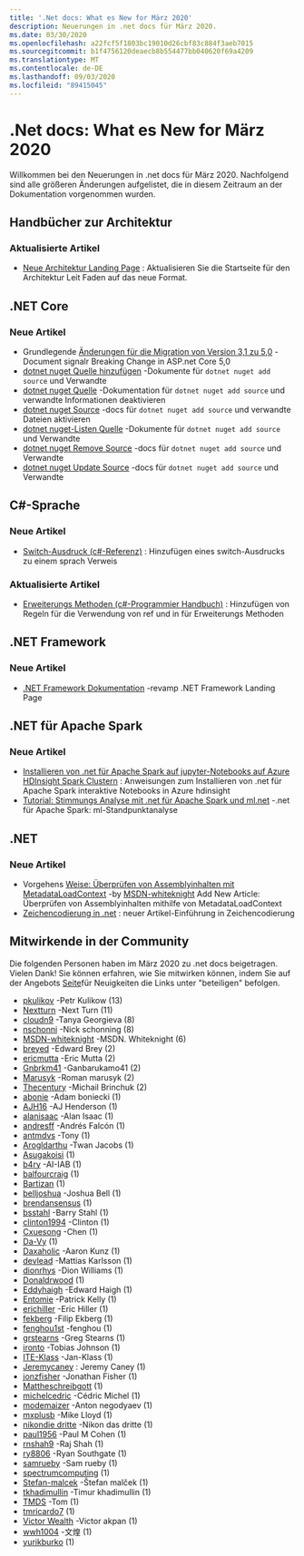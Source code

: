```yaml
---
title: '.Net docs: What es New for März 2020'
description: Neuerungen in .net docs für März 2020.
ms.date: 03/30/2020
ms.openlocfilehash: a22fcf5f1803bc19010d26cbf83c884f3aeb7015
ms.sourcegitcommit: b1f4756120deaecb8b554477bb040620f69a4209
ms.translationtype: MT
ms.contentlocale: de-DE
ms.lasthandoff: 09/03/2020
ms.locfileid: "89415045"
---
```

# <a name="net-docs-whats-new-for-march-2020"></a>.Net docs: What es New for März 2020

Willkommen bei den Neuerungen in .net docs für März 2020. Nachfolgend sind alle größeren Änderungen aufgelistet, die in diesem Zeitraum an der Dokumentation vorgenommen wurden.

## <a name="architecture-guides"></a>Handbücher zur Architektur

### <a name="updated-articles"></a>Aktualisierte Artikel

- [Neue Architektur Landing Page](../architecture/index.yml) : Aktualisieren Sie die Startseite für den Architektur Leit Faden auf das neue Format.

## <a name="net-core"></a>.NET Core

### <a name="new-articles"></a>Neue Artikel

- Grundlegende [Änderungen für die Migration von Version 3,1 zu 5,0](../core/compatibility/3.1-5.0.md) -Document signalr Breaking Change in ASP.net Core 5,0
- [dotnet nuget Quelle hinzufügen](../core/tools/dotnet-nuget-add-source.md) -Dokumente für `dotnet nuget add source` und Verwandte
- [dotnet nuget Quelle](../core/tools/dotnet-nuget-disable-source.md) -Dokumentation für `dotnet nuget add source` und verwandte Informationen deaktivieren
- [dotnet nuget Source](../core/tools/dotnet-nuget-enable-source.md) -docs für `dotnet nuget add source` und verwandte Dateien aktivieren
- [dotnet nuget-Listen Quelle](../core/tools/dotnet-nuget-list-source.md) -Dokumente für `dotnet nuget add source` und Verwandte
- [dotnet nuget Remove Source](../core/tools/dotnet-nuget-remove-source.md) -docs für `dotnet nuget add source` und Verwandte
- [dotnet nuget Update Source](../core/tools/dotnet-nuget-update-source.md) -docs für `dotnet nuget add source` und Verwandte

## <a name="c-language"></a>C#-Sprache

### <a name="new-articles"></a>Neue Artikel

- [Switch-Ausdruck (c#-Referenz)](../csharp/language-reference/operators/switch-expression.md) : Hinzufügen eines switch-Ausdrucks zu einem sprach Verweis

### <a name="updated-articles"></a>Aktualisierte Artikel

- [Erweiterungs Methoden (c#-Programmier Handbuch)](../csharp/programming-guide/classes-and-structs/extension-methods.md) : Hinzufügen von Regeln für die Verwendung von ref und in für Erweiterungs Methoden

## <a name="net-framework"></a>.NET Framework

### <a name="new-articles"></a>Neue Artikel

- [.NET Framework Dokumentation](../framework/index.yml) -revamp .NET Framework Landing Page

## <a name="net-for-apache-spark"></a>.NET für Apache Spark

### <a name="new-articles"></a>Neue Artikel

- [Installieren von .net für Apache Spark auf jupyter-Notebooks auf Azure HDInsight Spark Clustern](../spark/how-to-guides/hdinsight-notebook-installation.md) : Anweisungen zum Installieren von .net für Apache Spark interaktive Notebooks in Azure hdinsight
- [Tutorial: Stimmungs Analyse mit .net für Apache Spark und ml.net](../spark/tutorials/ml-sentiment-analysis.md) -.net für Apache Spark: ml-Standpunktanalyse

## <a name="net"></a>.NET

### <a name="new-articles"></a>Neue Artikel

- Vorgehens [Weise: Überprüfen von Assemblyinhalten mit MetadataLoadContext](../standard/assembly/inspect-contents-using-metadataloadcontext.md) -by [MSDN-whiteknight](https://github.com/MSDN-WhiteKnight) Add New Article: Überprüfen von Assemblyinhalten mithilfe von MetadataLoadContext
- [Zeichencodierung in .net](../standard/base-types/character-encoding-introduction.md) : neuer Artikel-Einführung in Zeichencodierung

## <a name="community-contributors"></a>Mitwirkende in der Community

Die folgenden Personen haben im März 2020 zu .net docs beigetragen. Vielen Dank! Sie können erfahren, wie Sie mitwirken können, indem Sie auf der Angebots [Seite](index.yml)für Neuigkeiten die Links unter "beteiligen" befolgen.

- [pkulikov](https://github.com/pkulikov) -Petr Kulikow (13)
- [Nextturn](https://github.com/NextTurn) -Next Turn (11)
- [cloudn9](https://github.com/cloudn9) -Tanya Georgieva (8)
- [nschonni](https://github.com/nschonni) -Nick schonning (8)
- [MSDN-whiteknight](https://github.com/MSDN-WhiteKnight) -MSDN. Whiteknight (6)
- [breyed](https://github.com/breyed) -Edward Brey (2)
- [ericmutta](https://github.com/ericmutta) -Eric Mutta (2)
- [Gnbrkm41](https://github.com/Gnbrkm41) -Ganbarukamo41 (2)
- [Marusyk](https://github.com/Marusyk) -Roman marusyk (2)
- [Thecentury](https://github.com/Thecentury) -Michail Brinchuk (2)
- [abonie](https://github.com/abonie) -Adam boniecki (1)
- [AJH16](https://github.com/AJH16) -AJ Henderson (1)
- [alanisaac](https://github.com/alanisaac) -Alan Isaac (1)
- [andresff](https://github.com/andresff) -Andrés Falcón (1)
- [antmdvs](https://github.com/antmdvs) -Tony (1)
- [Arogldarthu](https://github.com/AroglDarthu) -Twan Jacobs (1)
- [Asugakoisi](https://github.com/Asugakoisi) (1)
- [b4ry](https://github.com/b4ry) -AI-IAB (1)
- [balfourcraig](https://github.com/balfourcraig) (1)
- [Bartizan](https://github.com/Bartizan) (1)
- [belljoshua](https://github.com/belljoshua) -Joshua Bell (1)
- [brendansensus](https://github.com/brendansensus) (1)
- [bsstahl](https://github.com/bsstahl) -Barry Stahl (1)
- [clinton1994](https://github.com/clinton1994) -Clinton (1)
- [Cxuesong](https://github.com/CXuesong) -Chen (1)
- [Da-Vy](https://github.com/Da-vy) (1)
- [Daxaholic](https://github.com/DAXaholic) -Aaron Kunz (1)
- [devlead](https://github.com/devlead) -Mattias Karlsson (1)
- [dionrhys](https://github.com/dionrhys) -Dion Williams (1)
- [Donaldrwood](https://github.com/DonaldRWood) (1)
- [Eddyhaigh](https://github.com/EddyHaigh) -Edward Haigh (1)
- [Entomie](https://github.com/Entomy) -Patrick Kelly (1)
- [erichiller](https://github.com/erichiller) -Eric Hiller (1)
- [fekberg](https://github.com/fekberg) -Filip Ekberg (1)
- [fenghou1st](https://github.com/fenghou1st) -fenghou (1)
- [grstearns](https://github.com/grstearns) -Greg Stearns (1)
- [ironto](https://github.com/irontoby) -Tobias Johnson (1)
- [ITE-Klass](https://github.com/ite-klass) -Jan-Klass (1)
- [Jeremycaney](https://github.com/JeremyCaney) : Jeremy Caney (1)
- [jonzfisher](https://github.com/jonzfisher) -Jonathan Fisher (1)
- [Mattheschreibgott](https://github.com/MatthewRiggott) (1)
- [michelcedric](https://github.com/michelcedric) -Cédric Michel (1)
- [modemaizer](https://github.com/modemaizer) -Anton negodyaev (1)
- [mxplusb](https://github.com/mxplusb) -Mike Lloyd (1)
- [nikondie dritte](https://github.com/nikonthethird) -Nikon das dritte (1)
- [paul1956](https://github.com/paul1956) -Paul M Cohen (1)
- [rnshah9](https://github.com/rnshah9) -Raj Shah (1)
- [ry8806](https://github.com/ry8806) -Ryan Southgate (1)
- [samrueby](https://github.com/samrueby) -Sam rueby (1)
- [spectrumcomputing](https://github.com/spectrumcomputing) (1)
- [Stefan-malcek](https://github.com/stefan-malcek) -Štefan malček (1)
- [tkhadimullin](https://github.com/tkhadimullin) -Timur khadimullin (1)
- [TMDS](https://github.com/tmds) -Tom (1)
- [tmricardo7](https://github.com/tmricardo7) (1)
- [Victor Wealth](https://github.com/victorwealth) -Victor akpan (1)
- [wwh1004](https://github.com/wwh1004) -文煌 (1)
- [yurikburko](https://github.com/yurikburko) (1)
